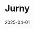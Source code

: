---  
layout: startup_page  
title: "Jurny"  
id: "jurny.com"  
permalink: "/jurnyjurny.com04012025/"  
website: "https://www.jurny.com/"  
funding_round: "Strategic Investment"  
funding_amount: "$16M"  
investors: "Paz Levy, Eran Danino, Bryan Leibman"  
about: "Jurny's AI-powered platform transforms hospitality operations by automating back-end tasks for hotels and short-term rentals. It optimizes the guest journey, from bookings to check-outs, and offers dynamic pricing, reducing management time and increasing revenue streams."  
markets: "AI, Hospitality, Property Management"  
hq: "Los Angeles, California, United States"  
founded_year: "2019"  
linkedin: "https://www.linkedin.com/company/jurny"  
twitter: "https://twitter.com/urjurny"  
instagram: ""  
facebook: "https://www.facebook.com/jurnyinc/"  
crunchbase: "https://www.crunchbase.com/organization/jurny-inc"  
pitchbook: ""  

date_display: "01-Apr-2025"  
date: "2025-04-01"

# SEO Optimization  
meta_title: "Jurny - Strategic Investment Funding ($16M)"  
meta_description: "Jurny, Jurny's AI-powered platform transforms hospitality operations by automating back-end tasks for hotels and short-term rentals. It optimizes the guest j..."  
meta_keywords: "Jurny, AI, Hospitality, Property Management, Strategic Investment funding"  
canonical_url: "https://startup.projectstartups.com/jurnyjurny.com04012025/"  
---